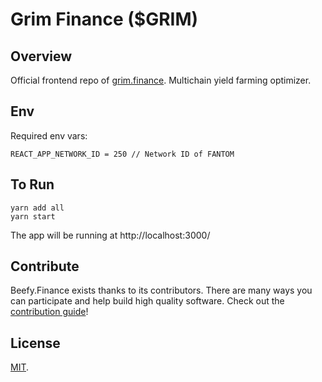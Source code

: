# Grim Finance (\$GRIM)

## Overview

Official frontend repo of [grim.finance](https://app.grim.finance). Multichain yield farming optimizer.

## Env

Required env vars:

```
REACT_APP_NETWORK_ID = 250 // Network ID of FANTOM
```

## To Run

```
yarn add all
yarn start
```

The app will be running at http://localhost:3000/

## Contribute

Beefy.Finance exists thanks to its contributors. There are many ways you can participate and help build high quality software. Check out the [contribution guide](CONTRIBUTING.md)!

## License

[MIT](LICENSE).
